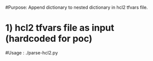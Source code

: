 #Purpose: Append dictionary to nested dictionary in hcl2 tfvars file.
#         1) hcl2 tfvars file as input (hardcoded for poc)
#Usage  : ./parse-hcl2.py

